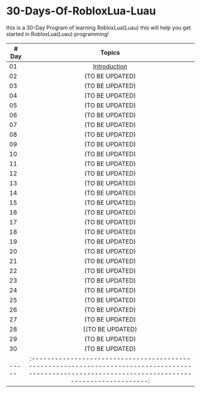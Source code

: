 # 30-Days-Of-RobloxLua-Luau
this is a 30-Day Program of learning RobloxLua(Luau) this will help you get started in RobloxLua(Luau) programming!

| # Day |                                                                       Topics                                                                        |
| ----- | :-------------------------------------------------------------------------------------------------------------------------------------------------: |
| 01    |                                                             [Introduction](./readMe.md)                                                             |
| 02    |                                            (TO BE UPDATED)                                               |
| 03    |                          (TO BE UPDATED)                            |
| 04    |                                           (TO BE UPDATED)                                        |
| 05    |                                               (TO BE UPDATED)                                                 |
| 06    |                                                     (TO BE UPDATED)                                                  |
| 07    |                                               (TO BE UPDATED)                                          |
| 08    |                                                   (TO BE UPDATED)                                                 |
| 09    |                           (TO BE UPDATED)                      |
| 10    |                                      (TO BE UPDATED)                                       |
| 11    |                    (TO BE UPDATED)                |
| 12    |                               (TO BE UPDATED)                |
| 13    |                            (TO BE UPDATED)                           |
| 14    |                                        (TO BE UPDATED)                                        |
| 15    |                                                  (TO BE UPDATED)                                                |
| 16    |                                                     (TO BE UPDATED)                                                  |
| 17    |                                            (TO BE UPDATED)                                           |
| 18    |                                                (TO BE UPDATED)                                          |
| 19    |                                                 (TO BE UPDATED)                                                |
| 20    |                                  (TO BE UPDATED)                                   |
| 21    |                                                       (TO BE UPDATED)                                                |
| 22    |                            (TO BE UPDATED)                            |
| 23    |                                       (TO BE UPDATED)                                |
| 24    |                            (TO BE UPDATED)                              |
| 25    | (TO BE UPDATED)                |
| 26    | (TO BE UPDATED)                     |
| 27    |                             (TO BE UPDATED)                           |
| 28    |                          [(TO BE UPDATED)                         |
| 29    |              (TO BE UPDATED)           |
| 30    |                                    (TO BE UPDATED)                                   |
| ----- | :-------------------------------------------------------------------------------------------------------------------------------------------------: |
